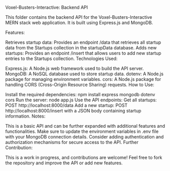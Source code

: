 Voxel-Busters-Interactive: Backend API

This folder contains the backend API for the Voxel-Busters-Interactive MERN stack web application. It is built using Express.js and MongoDB.

Features:

Retrieves startup data: Provides an endpoint /data that retrieves all startup data from the Startups collection in the startupData database.
Adds new startups: Provides an endpoint /insert that allows users to add new startup entries to the Startups collection.
Technologies Used:

Express.js: A Node.js web framework used to build the API server.
MongoDB: A NoSQL database used to store startup data.
dotenv: A Node.js package for managing environment variables.
cors: A Node.js package for handling CORS (Cross-Origin Resource Sharing) requests.
How to Use:

Install the required dependencies: npm install express mongodb dotenv cors
Run the server: node app.js
Use the API endpoints:
Get all startups: POST http://localhost:8000/data
Add a new startup: POST http://localhost:8000/insert with a JSON body containing startup information.
Notes:

This is a basic API and can be further expanded with additional features and functionalities.
Make sure to update the environment variables in .env file with your MongoDB connection details.
Consider adding authentication and authorization mechanisms for secure access to the API.
Further Contribution:

This is a work in progress, and contributions are welcome! Feel free to fork the repository and improve the API or add new features.